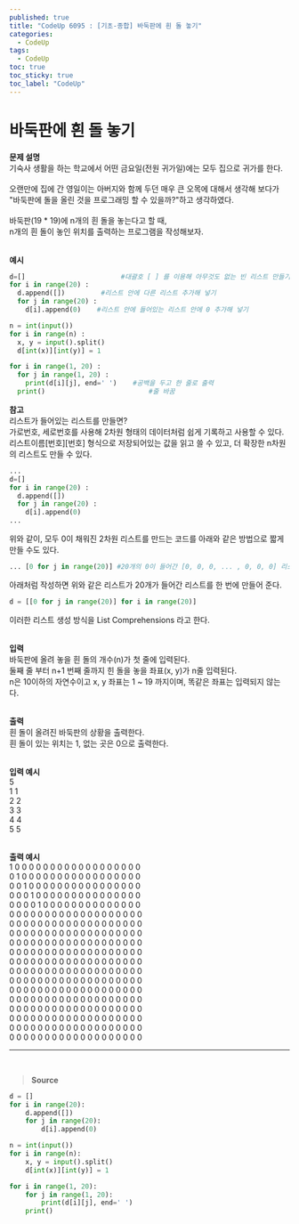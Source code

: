 ```yaml
---
published: true
title: "CodeUp 6095 : [기초-종합] 바둑판에 흰 돌 놓기"
categories:
  - CodeUp
tags:
  - CodeUp
toc: true
toc_sticky: true
toc_label: "CodeUp"
---
```


# 바둑판에 흰 돌 놓기

**문제 설명**  
기숙사 생활을 하는 학교에서 어떤 금요일(전원 귀가일)에는 모두 집으로 귀가를 한다.  
<br>
오랜만에 집에 간 영일이는 아버지와 함께 두던 매우 큰 오목에 대해서 생각해 보다가  
"바둑판에 돌을 올린 것을 프로그래밍 할 수 있을까?"하고 생각하였다.  
<br>
바둑판(19 \* 19)에 n개의 흰 돌을 놓는다고 할 때,  
n개의 흰 돌이 놓인 위치를 출력하는 프로그램을 작성해보자.  
<br>

**예시**

```python
d=[]                        #대괄호 [ ] 를 이용해 아무것도 없는 빈 리스트 만들기
for i in range(20) :
  d.append([])         #리스트 안에 다른 리스트 추가해 넣기
  for j in range(20) :
    d[i].append(0)    #리스트 안에 들어있는 리스트 안에 0 추가해 넣기

n = int(input())
for i in range(n) :
  x, y = input().split()
  d[int(x)][int(y)] = 1

for i in range(1, 20) :
  for j in range(1, 20) :
    print(d[i][j], end=' ')    #공백을 두고 한 줄로 출력
  print()                          #줄 바꿈
```

**참고**  
리스트가 들어있는 리스트를 만들면?  
가로번호, 세로번호를 사용해 2차원 형태의 데이터처럼 쉽게 기록하고 사용할 수 있다.  
리스트이름[번호][번호] 형식으로 저장되어있는 값을 읽고 쓸 수 있고, 더 확장한 n차원의 리스트도 만들 수 있다.

```python
...
d=[]
for i in range(20) :
  d.append([])
  for j in range(20) :
    d[i].append(0)
...
```

위와 같이, 모두 0이 채워진 2차원 리스트를 만드는 코드를 아래와 같은 방법으로 짧게 만들 수도 있다.

```python
... [0 for j in range(20)] #20개의 0이 들어간 [0, 0, 0, ... , 0, 0, 0] 리스트
```

아래처럼 작성하면 위와 같은 리스트가 20개가 들어간 리스트를 한 번에 만들어 준다.

```python
d = [[0 for j in range(20)] for i in range(20)]
```

이러한 리스트 생성 방식을 List Comprehensions 라고 한다.  
<br>

**입력**  
바둑판에 올려 놓을 흰 돌의 개수(n)가 첫 줄에 입력된다.  
둘째 줄 부터 n+1 번째 줄까지 힌 돌을 놓을 좌표(x, y)가 n줄 입력된다.  
n은 10이하의 자연수이고 x, y 좌표는 1 ~ 19 까지이며, 똑같은 좌표는 입력되지 않는다.  
<br>

**출력**  
흰 돌이 올려진 바둑판의 상황을 출력한다.  
흰 돌이 있는 위치는 1, 없는 곳은 0으로 출력한다.  
<br>

**입력 예시**  
5  
1 1  
2 2  
3 3  
4 4  
5 5  
<br>

**출력 예시**  
1 0 0 0 0 0 0 0 0 0 0 0 0 0 0 0 0 0 0  
0 1 0 0 0 0 0 0 0 0 0 0 0 0 0 0 0 0 0  
0 0 1 0 0 0 0 0 0 0 0 0 0 0 0 0 0 0 0  
0 0 0 1 0 0 0 0 0 0 0 0 0 0 0 0 0 0 0  
0 0 0 0 1 0 0 0 0 0 0 0 0 0 0 0 0 0 0  
0 0 0 0 0 0 0 0 0 0 0 0 0 0 0 0 0 0 0  
0 0 0 0 0 0 0 0 0 0 0 0 0 0 0 0 0 0 0  
0 0 0 0 0 0 0 0 0 0 0 0 0 0 0 0 0 0 0  
0 0 0 0 0 0 0 0 0 0 0 0 0 0 0 0 0 0 0  
0 0 0 0 0 0 0 0 0 0 0 0 0 0 0 0 0 0 0  
0 0 0 0 0 0 0 0 0 0 0 0 0 0 0 0 0 0 0  
0 0 0 0 0 0 0 0 0 0 0 0 0 0 0 0 0 0 0  
0 0 0 0 0 0 0 0 0 0 0 0 0 0 0 0 0 0 0  
0 0 0 0 0 0 0 0 0 0 0 0 0 0 0 0 0 0 0  
0 0 0 0 0 0 0 0 0 0 0 0 0 0 0 0 0 0 0  
0 0 0 0 0 0 0 0 0 0 0 0 0 0 0 0 0 0 0  
0 0 0 0 0 0 0 0 0 0 0 0 0 0 0 0 0 0 0  
0 0 0 0 0 0 0 0 0 0 0 0 0 0 0 0 0 0 0  
0 0 0 0 0 0 0 0 0 0 0 0 0 0 0 0 0 0 0

---

<br>

> **Source**

```python
d = []
for i in range(20):
    d.append([])
    for j in range(20):
        d[i].append(0)

n = int(input())
for i in range(n):
    x, y = input().split()
    d[int(x)][int(y)] = 1

for i in range(1, 20):
    for j in range(1, 20):
        print(d[i][j], end=' ')
    print()
```
